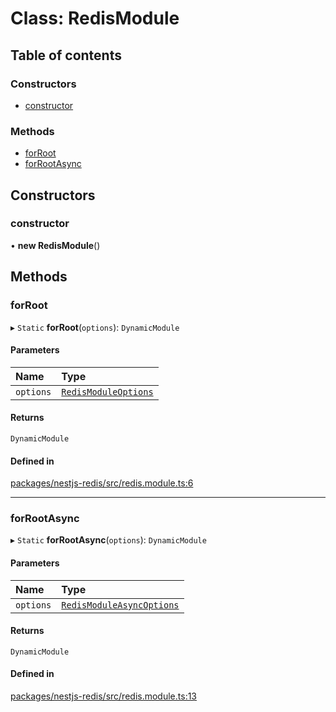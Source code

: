 # Class: RedisModule

## Table of contents

### Constructors

- [constructor](RedisModule.md#constructor)

### Methods

- [forRoot](RedisModule.md#forroot)
- [forRootAsync](RedisModule.md#forrootasync)

## Constructors

### <a id="constructor" name="constructor"></a> constructor

• **new RedisModule**()

## Methods

### <a id="forroot" name="forroot"></a> forRoot

▸ `Static` **forRoot**(`options`): `DynamicModule`

#### Parameters

| Name | Type |
| :------ | :------ |
| `options` | [`RedisModuleOptions`](../interfaces/RedisModuleOptions.md) |

#### Returns

`DynamicModule`

#### Defined in

[packages/nestjs-redis/src/redis.module.ts:6](https://github.com/brickdoc/brickdoc/blob/01ea9f2e/packages/nestjs-redis/src/redis.module.ts#L6)

___

### <a id="forrootasync" name="forrootasync"></a> forRootAsync

▸ `Static` **forRootAsync**(`options`): `DynamicModule`

#### Parameters

| Name | Type |
| :------ | :------ |
| `options` | [`RedisModuleAsyncOptions`](../interfaces/RedisModuleAsyncOptions.md) |

#### Returns

`DynamicModule`

#### Defined in

[packages/nestjs-redis/src/redis.module.ts:13](https://github.com/brickdoc/brickdoc/blob/01ea9f2e/packages/nestjs-redis/src/redis.module.ts#L13)
